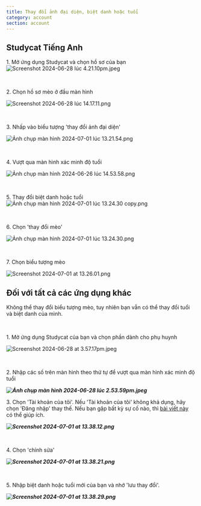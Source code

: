 ```yaml
---
title: Thay đổi ảnh đại diện, biệt danh hoặc tuổi
category: account
section: account
---
```

## Studycat Tiếng Anh

1\. Mở ứng dụng Studycat và chọn hồ sơ của bạn![Screenshot 2024-06-28 lúc 4.21.10pm.jpeg](https://help.Studycat.com/hc/article_attachments/34473186682009)

 

2\. Chọn hồ sơ mèo ở đầu màn hình

![Screenshot 2024-06-28 lúc 14.17.11.png](https://help.Studycat.com/hc/article_attachments/34473186684953)

 

3\. Nhấp vào biểu tượng 'thay đổi ảnh đại diện'

![Ảnh chụp màn hình 2024-07-01 lúc 13.21.54.png](https://help.Studycat.com/hc/article_attachments/34473186707865)

 

4\. Vượt qua màn hình xác minh độ tuổi

![Ảnh chụp màn hình 2024-06-26 lúc 14.53.58.png](https://help.Studycat.com/hc/article_attachments/34473186715801)

 

5\. Thay đổi biệt danh hoặc tuổi![Ảnh chụp màn hình 2024-07-01 lúc 13.24.30 copy.png](https://help.Studycat.com/hc/article_attachments/34473186721561)

 

6\. Chọn 'thay đổi mèo'

![Ảnh chụp màn hình 2024-07-01 lúc 13.24.30.png](https://help.Studycat.com/hc/article_attachments/34473186726041)

 

7\. Chọn biểu tượng mèo

![Screenshot 2024-07-01 at 13.26.01.png](https://help.Studycat.com/hc/article_attachments/34473149798937)

##

## Đối với tất cả các ứng dụng khác

Không thể thay đổi biểu tượng mèo, tuy nhiên bạn vẫn có thể thay đổi tuổi và biệt danh của mình.

 

1\. Mở ứng dụng Studycat của bạn và chọn phần dành cho phụ huynh

![Screenshot 2024-06-28 at 3.57.17pm.jpeg](https://help.Studycat.com/hc/article_attachments/34473149804697)

 

2\. Nhập các số trên màn hình theo thứ tự để vượt qua màn hình xác minh độ tuổi

***![Ảnh chụp màn hình 2024-06-28 lúc 2.53.59pm.jpeg](https://help.Studycat.com/hc/article_attachments/34473149807641)***

3\. Chọn 'Tài khoản của tôi'. Nếu 'Tài khoản của tôi' không khả dụng, hãy chọn 'Đăng nhập' thay thế. Nếu bạn gặp bất kỳ sự cố nào, thì [bài viết này](https://help.Studycat.com/hc/en-us/articles/360051281554-Access-your-free-trial-or-subscription) có thể giúp ích.

***![Screenshot 2024-07-01 at 13.38.12.png](https://help.Studycat.com/hc/article_attachments/34473149811993)***

 

4\. Chọn 'chỉnh sửa'

***![Screenshot 2024-07-01 at 13.38.21.png](https://help.Studycat.com/hc/article_attachments/34473186746521)***

 

5\. Nhập biệt danh hoặc tuổi mới của bạn và nhớ 'lưu thay đổi'.

***![Screenshot 2024-07-01 at 13.38.29.png](https://help.Studycat.com/hc/article_attachments/34473149816729)***